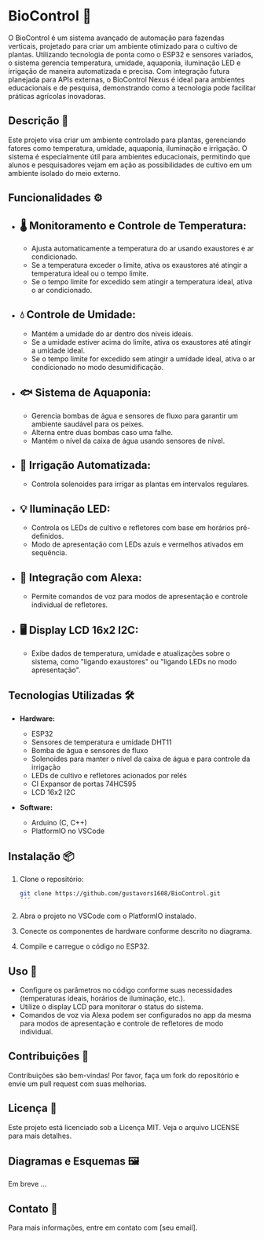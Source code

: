 # BioControl 🌿

O BioControl é um sistema avançado de automação para fazendas verticais, projetado para criar um ambiente otimizado para o cultivo de plantas. Utilizando tecnologia de ponta como o ESP32 e sensores variados, o sistema gerencia temperatura, umidade, aquaponia, iluminação LED e irrigação de maneira automatizada e precisa. Com integração futura planejada para APIs externas, o BioControl Nexus é ideal para ambientes educacionais e de pesquisa, demonstrando como a tecnologia pode facilitar práticas agrícolas inovadoras.

## Descrição 📝

Este projeto visa criar um ambiente controlado para plantas, gerenciando fatores como temperatura, umidade, aquaponia, iluminação e irrigação. O sistema é especialmente útil para ambientes educacionais, permitindo que alunos e pesquisadores vejam em ação as possibilidades de cultivo em um ambiente isolado do meio externo.

## Funcionalidades ⚙️

- ## 🌡️ Monitoramento e Controle de Temperatura:

  - Ajusta automaticamente a temperatura do ar usando exaustores e ar condicionado.
  - Se a temperatura exceder o limite, ativa os exaustores até atingir a temperatura ideal ou o tempo limite.
  - Se o tempo limite for excedido sem atingir a temperatura ideal, ativa o ar condicionado.
- ## 💧 Controle de Umidade:

  - Mantém a umidade do ar dentro dos níveis ideais.
  - Se a umidade estiver acima do limite, ativa os exaustores até atingir a umidade ideal.
  - Se o tempo limite for excedido sem atingir a umidade ideal, ativa o ar condicionado no modo desumidificação.
- ## 🐟 Sistema de Aquaponia:

  - Gerencia bombas de água e sensores de fluxo para garantir um ambiente saudável para os peixes.
  - Alterna entre duas bombas caso uma falhe.
  - Mantém o nível da caixa de água usando sensores de nível.
- ## 🌱 Irrigação Automatizada:

  - Controla solenoides para irrigar as plantas em intervalos regulares.
- ## 💡 Iluminação LED:

  - Controla os LEDs de cultivo e refletores com base em horários pré-definidos.
  - Modo de apresentação com LEDs azuis e vermelhos ativados em sequência.
- ## 🎤 Integração com Alexa:

  - Permite comandos de voz para modos de apresentação e controle individual de refletores.
- ## 🖥️ Display LCD 16x2 I2C:

  - Exibe dados de temperatura, umidade e atualizações sobre o sistema, como "ligando exaustores" ou "ligando LEDs no modo apresentação".

## Tecnologias Utilizadas 🛠️

- **Hardware:**
  - ESP32
  - Sensores de temperatura e umidade DHT11
  - Bomba de água e sensores de fluxo
  - Solenoides para manter o nível da caixa de água e para controle da irrigação
  - LEDs de cultivo e refletores acionados por relés
  - CI Expansor de portas 74HC595
  - LCD 16x2 I2C

- **Software:**
  - Arduino (C, C++)
  - PlatformIO no VSCode

## Instalação 📦

1. Clone o repositório:
   ```bash
   git clone https://github.com/gustavors1608/BioControl.git
   ´´´
2. Abra o projeto no VSCode com o PlatformIO instalado.

3. Conecte os componentes de hardware conforme descrito no diagrama.

4. Compile e carregue o código no ESP32.

## Uso 🚀
- Configure os parâmetros no código conforme suas necessidades (temperaturas ideais, horários de iluminação, etc.).
- Utilize o display LCD para monitorar o status do sistema.
- Comandos de voz via Alexa podem ser configurados no app da mesma para modos de apresentação e controle de refletores de modo individual.

## Contribuições 🤝
Contribuições são bem-vindas! Por favor, faça um fork do repositório e envie um pull request com suas melhorias.

## Licença 📄
Este projeto está licenciado sob a Licença MIT. Veja o arquivo LICENSE para mais detalhes.

## Diagramas e Esquemas 🖼️
Em breve ...

## Contato 📧
Para mais informações, entre em contato com [seu email].
